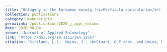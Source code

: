 ```yaml
---
title: "Ontogeny in the European earwig (<i>Forficula auricularia</i>) and grain crops interact to exacerbate feeding damage risk."
collection: publications
category: manuscripts
permalink: /publication/2020_j_appl_entomo
date: 2020-08-04
venue: 'Journal of Applied Entomology'
link: 'https://doi.org/10.1111/jen.12767'
citation: 'Kirkland, L.S., Maino, J., <b>Stuart, O.P.</b>, and Umina, P.A. (2020). Ontogeny in the European earwig (<i>Forficula auricularia</i>) and grain crops interact to exacerbate feeding damage risk. <i>Journal of Applied Entomology,</i> 144(7), 605-615.'
---
```

